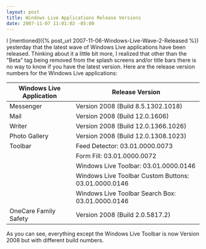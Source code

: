 ```yaml
---
layout: post
title: Windows Live Applications Release Versions
date: 2007-11-07 11:01:02 -05:00
---
```


I [mentioned]({% post_url 2007-11-06-Windows-Live-Wave-2-Released %}) yesterday that the latest wave of Windows Live applications have been released. Thinking about it a little bit more, I realized that other than the "Beta" tag being removed from the splash screens and/or title bars there is no way to know if you have the latest version. Here are the release version numbers for the Windows Live applications:

|**Windows Live Application**|**Release Version**|
|----------------------------|-------------------|
|Messenger|Version 2008 (Build 8.5.1302.1018)|
|Mail|Version 2008 (Build 12.0.1606)|
|Writer|Version 2008 (Build 12.0.1366.1026)|
|Photo Gallery|Version 2008 (Build 12.0.1308.1023)|
|Toolbar|Feed Detector: 03.01.0000.0073|
|       |Form Fill: 03.01.0000.0072|
|       |Windows Live Toolbar: 03.01.0000.0146|
|       |Windows Live Toolbar Custom Buttons: 03.01.0000.0146|
|       |Windows Live Toolbar Search Box: 03.01.0000.0146|
|OneCare Family Safety|Version 2008 (Build 2.0.5817.2)|

As you can see, everything except the Windows Live Toolbar is now Version 2008 but with different build numbers.
